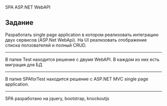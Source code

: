 SPA ASP.NET WebAPI

**Задание**
-----------------------------------
Разработать single page application в котором реализовать интеграцию двух сервисов (ASP.Net WebApi). На UI реализовать отображение списка ползователей и полный CRUD.

***
В папке Test находится решение с двумя WebAPI.
В каждом из них есть миграция для БД
***
В папке SPAforTest находится решение с ASP.NET MVC single page application.
***
SPA разработано на jquery, bootstrap, knockoutjs

